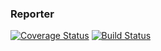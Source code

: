 ### Reporter
[![Coverage Status](https://coveralls.io/repos/github/danijuyusuf/reporter/badge.svg?branch=master)](https://coveralls.io/github/danijuyusuf/reporter?branch=master)  [![Build Status](https://travis-ci.org/danijuyusuf/reporter.svg?branch=master)](https://travis-ci.org/danijuyusuf/reporter)
